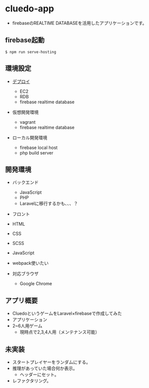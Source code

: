 # cluedo-app

- firebaseのREALTIME DATABASEを活用したアプリケーションです。

## firebase起動
`$ npm run serve-hosting `

## 環境設定

- [デプロイ](https://oga-game.web.app/)
  - EC2
  - RDB
  - firebase realtime database

- 仮想開発環境
  - vagrant
  - firebase realtime database

- ローカル開発環境
  - firebase local host
  - php build server

## 開発環境

- バックエンド
  - JavaScript
  - PHP
  - Laravelに移行するかも、、、？

- フロント
 - HTML
 - CSS
 - SCSS
 - JavaScript
 - webpack使いたい

- 対応ブラウザ
  - Google Chrome

## アプリ概要

- CluedoというゲームをLaravel×firebaseで作成してみた
- アプリケーション
- 2~6人用ゲーム
  - 現時点で2,3,4人用（メンテナンス可能）

## 未実装
- スタートプレイヤーをランダムにする。
- 推理があっていた場合何か表示。
  - ヘッダーにセット。
- レファクタリング。
